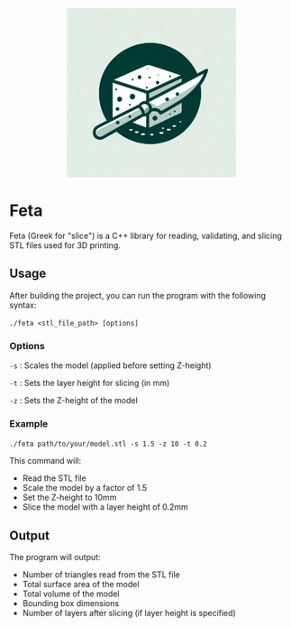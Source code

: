 <p align="center">
  <img src="img/feta.jpg" width="300" alt="Project Logo">
</p>

# Feta

Feta (Greek for "slice") is a C++ library for reading, validating, and slicing STL files used for 3D printing.

## Usage

After building the project, you can run the program with the following syntax:

`./feta <stl_file_path> [options]`

### Options

`-s` <value>: Scales the model (applied before setting Z-height)

`-t` <value>: Sets the layer height for slicing (in mm)

`-z` <value>: Sets the Z-height of the model

### Example 

`./feta path/to/your/model.stl -s 1.5 -z 10 -t 0.2`

This command will:

- Read the STL file
- Scale the model by a factor of 1.5
- Set the Z-height to 10mm
- Slice the model with a layer height of 0.2mm

## Output
The program will output:

- Number of triangles read from the STL file
- Total surface area of the model
- Total volume of the model
- Bounding box dimensions
- Number of layers after slicing (if layer height is specified)